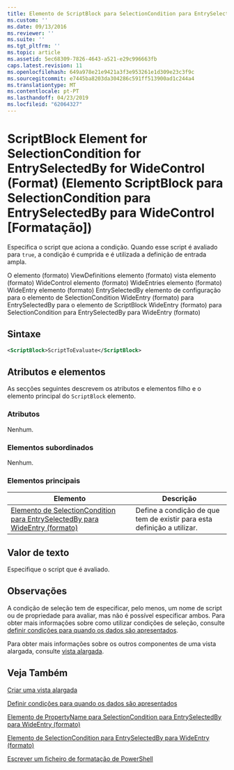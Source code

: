 ```yaml
---
title: Elemento de ScriptBlock para SelectionCondition para EntrySelectedBy para WideControl (formato) | Documentos da Microsoft
ms.custom: ''
ms.date: 09/13/2016
ms.reviewer: ''
ms.suite: ''
ms.tgt_pltfrm: ''
ms.topic: article
ms.assetid: 5ec68309-7826-4643-a521-e29c996663fb
caps.latest.revision: 11
ms.openlocfilehash: 649a978e21e9421a3f3e953261e1d309e23c3f9c
ms.sourcegitcommit: e7445ba8203da304286c591ff513900ad1c244a4
ms.translationtype: MT
ms.contentlocale: pt-PT
ms.lasthandoff: 04/23/2019
ms.locfileid: "62064327"
---
```

# <a name="scriptblock-element-for-selectioncondition-for-entryselectedby-for-widecontrol-format"></a>ScriptBlock Element for SelectionCondition for EntrySelectedBy for WideControl (Format) (Elemento ScriptBlock para SelectionCondition para EntrySelectedBy para WideControl [Formatação])

Especifica o script que aciona a condição. Quando esse script é avaliado para `true`, a condição é cumprida e é utilizada a definição de entrada ampla.

O elemento (formato) ViewDefinitions elemento (formato) vista elemento (formato) WideControl elemento (formato) WideEntries elemento (formato) WideEntry elemento (formato) EntrySelectedBy elemento de configuração para o elemento de SelectionCondition WideEntry (formato) para EntrySelectedBy para o elemento de ScriptBlock WideEntry (formato) para SelectionCondition para EntrySelectedBy para WideEntry (formato)

## <a name="syntax"></a>Sintaxe

```xml
<ScriptBlock>ScriptToEvaluate</ScriptBlock>
```

## <a name="attributes-and-elements"></a>Atributos e elementos

As secções seguintes descrevem os atributos e elementos filho e o elemento principal do `ScriptBlock` elemento.

### <a name="attributes"></a>Atributos

Nenhum.

### <a name="child-elements"></a>Elementos subordinados

Nenhum.

### <a name="parent-elements"></a>Elementos principais

|Elemento|Descrição|
|-------------|-----------------|
|[Elemento de SelectionCondition para EntrySelectedBy para WideEntry (formato)](./selectioncondition-element-for-entryselectedby-for-widecontrol-format.md)|Define a condição de que tem de existir para esta definição a utilizar.|

## <a name="text-value"></a>Valor de texto

Especifique o script que é avaliado.

## <a name="remarks"></a>Observações

A condição de seleção tem de especificar, pelo menos, um nome de script ou de propriedade para avaliar, mas não é possível especificar ambos. Para obter mais informações sobre como utilizar condições de seleção, consulte [definir condições para quando os dados são apresentados](./defining-conditions-for-displaying-data.md).

Para obter mais informações sobre os outros componentes de uma vista alargada, consulte [vista alargada](./creating-a-wide-view.md).

## <a name="see-also"></a>Veja Também

[Criar uma vista alargada](./creating-a-wide-view.md)

[Definir condições para quando os dados são apresentados](./defining-conditions-for-displaying-data.md)

[Elemento de PropertyName para SelectionCondition para EntrySelectedBy para WideEntry (formato)](./propertyname-element-for-selectioncondition-for-entryselectedby-for-wideentry-format.md)

[Elemento de SelectionCondition para EntrySelectedBy para WideEntry (formato)](./selectioncondition-element-for-entryselectedby-for-widecontrol-format.md)

[Escrever um ficheiro de formatação de PowerShell](./writing-a-powershell-formatting-file.md)
